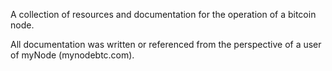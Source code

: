 A collection of resources and documentation for the operation of a bitcoin node. 



All documentation was written or referenced from the perspective of a user of myNode (mynodebtc.com).
